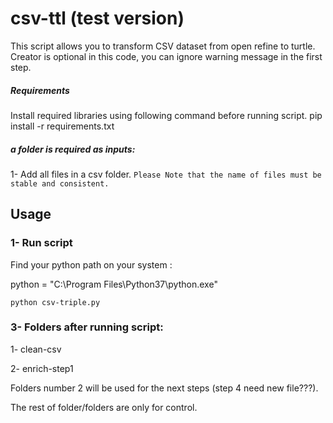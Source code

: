 # csv-ttl (test version)

This script allows you to transform CSV dataset from open refine to turtle.
Creator is optional in this code, you can ignore warning message in the first step.

##### Requirements

Install required libraries using following command before running script. pip install -r requirements.txt

##### a folder is required as inputs:
1- Add all files in a csv folder.
`Please Note that the name of files must be stable and consistent.`

## Usage

### 1- Run script

Find your python path on your system :

python = "C:\Program Files\Python37\python.exe"

`python csv-triple.py`

### 3- Folders after running script:

1- clean-csv

2- enrich-step1

Folders number 2 will be used for the next steps (step 4 need new file???).

The rest of folder/folders are only for control.